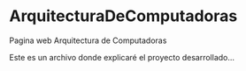 # ArquitecturaDeComputadoras
Pagina web Arquitectura de Computadoras

Este es un archivo donde explicaré el proyecto desarrollado...
